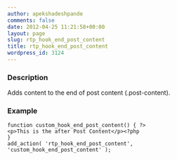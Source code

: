 ```yaml
---
author: apekshadeshpande
comments: false
date: 2012-04-25 11:21:58+00:00
layout: page
slug: rtp_hook_end_post_content
title: rtp_hook_end_post_content
wordpress_id: 3124
---
```


### Description


Adds content to the end of post content (.post-content).


### Example



    
    function custom_hook_end_post_content() { ?>
    <p>This is the after Post Content</p><?php
    }
    add_action( 'rtp_hook_end_post_content', 'custom_hook_end_post_content' );

